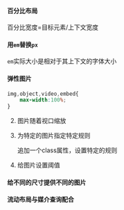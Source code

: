 #### 百分比布局

百分比宽度=目标元素/上下文宽度

#### 用`em`替换`px`

`em`实际大小是相对于其上下文的字体大小

#### 弹性图片

```CSS
img,object,video,embed{
    max-width:100%;
}
```

2. 图片随着视口缩放

3. 为特定的图片指定特定规则

   追加一个class属性，设置特定的规则

4. 给图片设置阈值

#### 给不同的尺寸提供不同的图片

#### 流动布局与媒介查询配合

